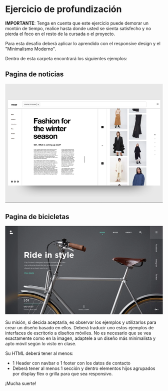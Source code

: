 # Ejercicio de profundización

__IMPORTANTE__: Tenga en cuenta que este ejercicio puede demorar un montón de tiempo, realice hasta donde usted se sienta satisfecho y no pierda el foco en el resto de la cursada o el proyecto.

Para esta desafio deberá aplicar lo aprendido con el responsive design y el "Minimalismo Moderno".

Dentro de esta carpeta encontrará los siguientes ejemplos:

## Pagina de noticias

![Paginanoticias](Pagina_noticias.png)

## Pagina de bicicletas

![Pagina de bicicletas.png](Pagina_bicicletas.png)

Su misión, si decida aceptarla, es observar los ejemplos y utilizarlos para crear un diseño basado en ellos. Deberá traducir uno estos ejemplos de interfaces de escritorio a diseños móviles. No es necesario que se vea exactamente como en la imagen, adaptele a un diseño más minimalista y apto móvil según lo visto en clase.

Su HTML deberá tener al menos:
- 1 Header con navbar o 1 footer con los datos de contacto
- Deberá tener al menos 1 sección y dentro elementos hijos agrupados por display flex o grilla para que sea responsivo.

¡Mucha suerte!

